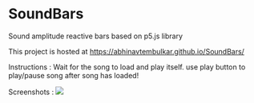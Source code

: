 # SoundBars
Sound amplitude reactive bars based on p5.js library

This project is hosted at https://abhinavtembulkar.github.io/SoundBars/ 

Instructions : Wait for the song to load and play itself. use play button to play/pause song after song has loaded!

Screenshots : 
![](https://abhinavtembulkar.github.io/SoundBars/images/soundbars.PNG)
